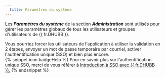 ```yaml
---
  title: Paramètres du système
---
```

Les ***Paramètres du système*** de la section ***Administration*** sont utilisés pour gérer les paramètres globaux de tous les utilisateurs et groupes d'utilisateurs de {{ fr.DHUBB }}.  

Vous pourriez forcer les utilisateurs de l'application à utiliser la validation en 2 étapes, envoyer un mot de passe temporaire par courriel, activer l'authentification unique (SSO) et bien plus encore.  
{% snippet icon.badgeHelp %} 
Pour en savoir plus sur l'authentification unique SSO, merci de vous référer à [Introduction à SSO avec {{ fr.DHUBB }}.](/fr/hub/getting-started/get-started-sso-hub-business/) 
{% endsnippet %}
